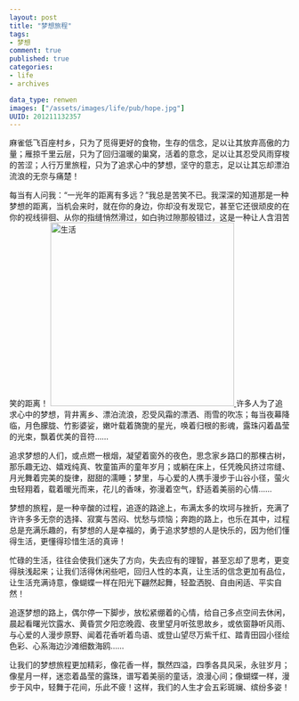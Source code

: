 ```yaml
---
layout: post
title: "梦想旅程"
tags: 
- 梦想
comment: true
published: true
categories:
- life
- archives

data_type: renwen
images: ["/assets/images/life/pub/hope.jpg"]
UUID: 201211132357
---
```



麻雀低飞百座村乡，只为了觅得更好的食物，生存的信念，足以让其放弃高傲的力量；雁掠千里云层，只为了回归温暖的巢窝，活着的意念，足以让其忍受风雨穿梭的苦涩；人行万里旅程，只为了追求心中的梦想，坚守的意志，足以让其忘却漂泊流浪的无奈与痛楚！

每当有人问我：“一光年的距离有多远？”我总是苦笑不已。我深深的知道那是一种梦想的距离，当机会来时，就在你的身边，你却没有发现它，甚至它还很顽皮的在你的视线徘徊、从你的指缝悄然滑过，如白驹过隙那般错过，这是一种让人含泪苦笑的距离！
<a href="{{site.static_url}}/assets/images/life/pub/hope.jpg" alt="生活">
<img src="{{site.static_url}}/assets/images/life/pub/hope.jpg" alt="生活" class="img-right" width="330px" />
</a>
许多人为了追求心中的梦想，背井离乡、漂泊流浪，忍受风霜的漂洒、雨雪的吹冻；每当夜幕降临，月色朦胧、竹影婆娑，嫩叶载着旖旎的星光，唤着归根的影魂，露珠闪着晶莹的光束，飘着优美的音符……

追求梦想的人们，或点燃一根烟，凝望着窗外的夜色，思念家乡路口的那棵古树，那乐趣无边、嬉戏纯真、牧童笛声的童年岁月；或躺在床上，任凭晚风挤过帘缝、月光舞着完美的旋律，甜甜的濡睡；梦里，与心爱的人携手漫步于山谷小径，萤火虫轻翔着，载着暖光而来，花儿的香味，弥漫着空气，舒适着美丽的心情……

梦想的旅程，是一种辛酸的过程，追逐的路途上，布满太多的坎坷与挫折，充满了许许多多无奈的选择、寂寞与苦闷、忧愁与烦恼；奔跑的路上，也乐在其中，过程总是充满乐趣的，有梦想的人是幸福的，勇于追求梦想的人是快乐的，因为他们懂得生活，更懂得珍惜生活的真谛！

忙碌的生活，往往会使我们迷失了方向，失去应有的理智，甚至忘却了思考，更变得肤浅起来；让我们活得休闲些吧，回归人性的本真，让生活的信念更加有品位，让生活充满诗意，像蝴蝶一样在阳光下翩然起舞，轻盈洒脱、自由闲适、平实自然！

追逐梦想的路上，偶尔停一下脚步，放松紧绷着的心情，给自己多点空间去休闲，晨起看曙光饮露水、黄昏赏夕阳恋晚霞、夜里望月听弦思故乡，或依窗静听风雨、与心爱的人漫步原野、闻着花香听着鸟语、或登山望尽万紫千红、踏青田园小径绘色彩、心系海边沙滩细数海鸥……

让我们的梦想旅程更加精彩，像花香一样，飘然四溢，四季各具风采，永驻岁月；像星月一样，迷恋着晶莹的露珠，谱写着美丽的童话，浪漫心间；像蝴蝶一样，漫步于风中，轻舞于花间，乐此不疲！这样，我们的人生才会五彩斑斓、缤纷多姿！
